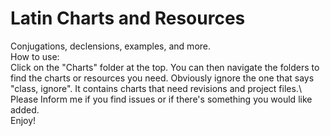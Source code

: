 # Latin Charts and Resources
 Conjugations, declensions, examples, and more. \
How to use: \
Click on the "Charts" folder at the top. You can then navigate the folders to find the charts or resources you need. Obviously ignore the one that says "class, ignore". It contains charts that need revisions and project files.\ 
Please Inform me if you find issues or if there's something you would like added.\
Enjoy!

